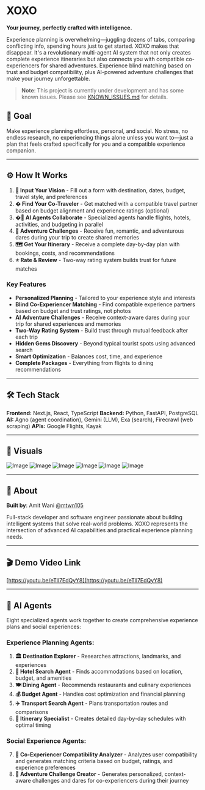 #  XOXO

**Your journey, perfectly crafted with intelligence.**

Experience planning is overwhelming—juggling dozens of tabs, comparing conflicting info, spending hours just to get started. XOXO makes that disappear. It's a revolutionary multi-agent AI system that not only creates complete experience itineraries but also connects you with compatible co-experiencers for shared adventures. Experience blind matching based on trust and budget compatibility, plus AI-powered adventure challenges that make your journey unforgettable.

> **Note**: This project is currently under development and has some known issues.
> Please see [KNOWN_ISSUES.md](KNOWN_ISSUES.md) for details.

## 🎯 Goal

Make experience planning effortless, personal, and social. No stress, no endless research, no experiencing things alone unless you want to—just a plan that feels crafted specifically for you and a compatible experience companion.

---

## ⚙️ How It Works

1. **🎯 Input Your Vision** - Fill out a form with destination, dates, budget, travel style, and preferences
2. **� Find Your Co-Traveler** - Get matched with a compatible travel partner based on budget alignment and experience ratings (optional)
3. **�🤖 AI Agents Collaborate** - Specialized agents handle flights, hotels, activities, and budgeting in parallel
4. **🎲 Adventure Challenges** - Receive fun, romantic, and adventurous dares during your trip to create shared memories
5. **🗺️ Get Your Itinerary** - Receive a complete day-by-day plan with bookings, costs, and recommendations
6. **⭐ Rate & Review** - Two-way rating system builds trust for future matches

### Key Features
- **Personalized Planning** - Tailored to your experience style and interests
- **Blind Co-Experiencer Matching** - Find compatible experience partners based on budget and trust ratings, not photos
- **AI Adventure Challenges** - Receive context-aware dares during your trip for shared experiences and memories
- **Two-Way Rating System** - Build trust through mutual feedback after each trip
- **Hidden Gems Discovery** - Beyond typical tourist spots using advanced search
- **Smart Optimization** - Balances cost, time, and experience
- **Complete Packages** - Everything from flights to dining recommendations

---

## 🛠️ Tech Stack

**Frontend:** Next.js, React, TypeScript
**Backend:** Python, FastAPI, PostgreSQL
**AI:** Agno (agent coordination), Gemini (LLM), Exa (search), Firecrawl (web scraping)
**APIs:** Google Flights, Kayak

---

## 📸 Visuals

![Image](https://github.com/user-attachments/assets/5fae2938-6d2c-4fc7-86be-d22bb84729a6)
![Image](https://github.com/user-attachments/assets/1bd6e98f-ae32-47be-90a0-23ee6f06c613)
![Image](https://github.com/user-attachments/assets/45db7d19-67ca-4c92-985f-79a7cb976b1c)
![Image](https://github.com/user-attachments/assets/7a06c3de-281d-4820-a517-ea81137289d7)
![Image](https://github.com/user-attachments/assets/523f0d02-8a72-4709-b3d4-5102f1d1b950)
![Image](https://github.com/user-attachments/assets/dbab944a-7678-4eae-9ead-05f15c3de407)

---

## 👥 About

**Built by**: Amit Wani [@mtwn105](https://github.com/mtwn105)

Full-stack developer and software engineer passionate about building intelligent systems that solve real-world problems. XOXO represents the intersection of advanced AI capabilities and practical experience planning needs.

---

## 🎬 Demo Video Link

[https://youtu.be/eTll7EdQyY8](https://youtu.be/eTll7EdQyY8)

---

## 🤖 AI Agents

Eight specialized agents work together to create comprehensive experience plans and social experiences:

### **Experience Planning Agents:**
1. **🏛️ Destination Explorer** - Researches attractions, landmarks, and experiences
2. **🏨 Hotel Search Agent** - Finds accommodations based on location, budget, and amenities
3. **🍽️ Dining Agent** - Recommends restaurants and culinary experiences
4. **💰 Budget Agent** - Handles cost optimization and financial planning
5. **✈️ Transport Search Agent** - Plans transportation routes and comparisons
6. **📅 Itinerary Specialist** - Creates detailed day-by-day schedules with optimal timing

### **Social Experience Agents:**
7. **🤝 Co-Experiencer Compatibility Analyzer** - Analyzes user compatibility and generates matching criteria based on budget, ratings, and experience preferences
8. **🎲 Adventure Challenge Creator** - Generates personalized, context-aware challenges and dares for co-experiencers during their journey
